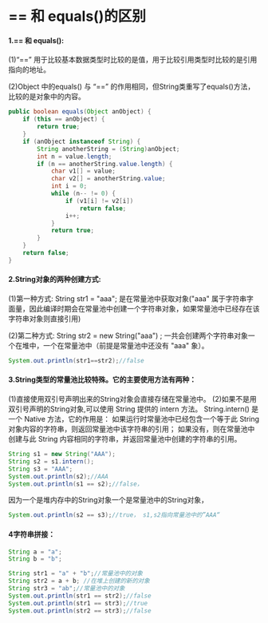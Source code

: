 # == 和 equals()的区别

#### 1.== 和 equals():

(1)“==” 用于比较基本数据类型时比较的是值，用于比较引用类型时比较的是引用指向的地址。

(2)Object 中的equals() 与 “==” 的作用相同，但String类重写了equals()方法，比较的是对象中的内容。

```java
public boolean equals(Object anObject) {
    if (this == anObject) {
        return true;
    }
    if (anObject instanceof String) {
        String anotherString = (String)anObject;
        int n = value.length;
        if (n == anotherString.value.length) {
            char v1[] = value;
            char v2[] = anotherString.value;
            int i = 0;
            while (n-- != 0) {
                if (v1[i] != v2[i])
                    return false;
                i++;
            }
            return true;
        }
    }
    return false;
}
```



#### 2.String对象的两种创建方式:

(1)第一种方式: String str1 = "aaa"; 是在常量池中获取对象("aaa" 属于字符串字面量，因此编译时期会在常量池中创建一个字符串对象，如果常量池中已经存在该字符串对象则直接引用)

(2)第二种方式: String str2 = new String("aaa") ; 一共会创建两个字符串对象一个在堆中，一个在常量池中（前提是常量池中还没有 "aaa" 象）。

   ```java
System.out.println(str1==str2);//false
   ```



#### 3.String类型的常量池比较特殊。它的主要使用方法有两种：

(1)直接使用双引号声明出来的String对象会直接存储在常量池中。
(2)如果不是用双引号声明的String对象,可以使用 String 提供的 intern 方法。 String.intern() 是一个 Native 方法，它的作用是： 如果运行时常量池中已经包含一个等于此 String 对象内容的字符串，则返回常量池中该字符串的引用； 如果没有，则在常量池中创建与此 String 内容相同的字符串，并返回常量池中创建的字符串的引用。

```java
String s1 = new String("AAA");
String s2 = s1.intern();
String s3 = "AAA";
System.out.println(s2);//AAA
System.out.println(s1 == s2);//false，
```

因为一个是堆内存中的String对象一个是常量池中的String对象，

 ```java
System.out.println(s2 == s3);//true， s1,s2指向常量池中的”AAA“
 ```



#### 4字符串拼接：

```java
String a = "a";
String b = "b";

String str1 = "a" + "b";//常量池中的对象
String str2 = a + b; //在堆上创建的新的对象  
String str3 = "ab";//常量池中的对象
System.out.println(str1 == str2);//false
System.out.println(str1 == str3);//true 
System.out.println(str2 == str3);//false
```

